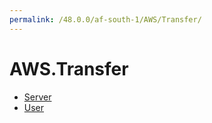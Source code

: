 ```yaml
---
permalink: /48.0.0/af-south-1/AWS/Transfer/
---
```


# AWS.Transfer



* [Server](Server.md)
* [User](User.md)
